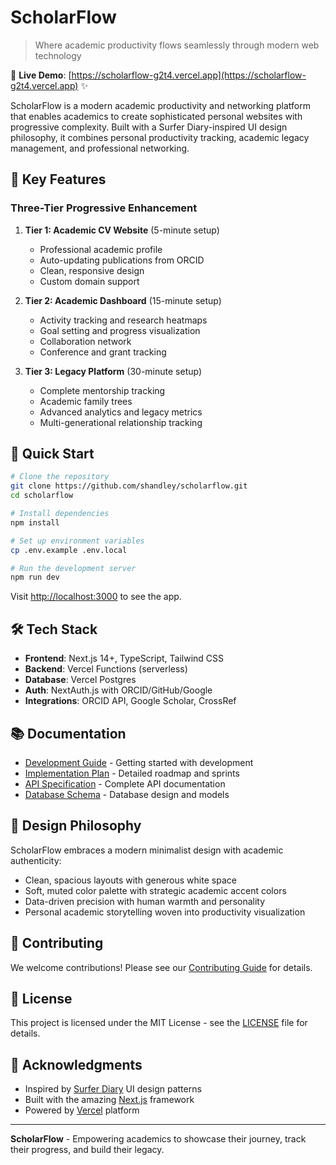 # ScholarFlow

> Where academic productivity flows seamlessly through modern web technology

🚀 **Live Demo**: [https://scholarflow-g2t4.vercel.app](https://scholarflow-g2t4.vercel.app) ✨

ScholarFlow is a modern academic productivity and networking platform that enables academics to create sophisticated personal websites with progressive complexity. Built with a Surfer Diary-inspired UI design philosophy, it combines personal productivity tracking, academic legacy management, and professional networking.

## 🎯 Key Features

### Three-Tier Progressive Enhancement

1. **Tier 1: Academic CV Website** (5-minute setup)
   - Professional academic profile
   - Auto-updating publications from ORCID
   - Clean, responsive design
   - Custom domain support

2. **Tier 2: Academic Dashboard** (15-minute setup)
   - Activity tracking and research heatmaps
   - Goal setting and progress visualization
   - Collaboration network
   - Conference and grant tracking

3. **Tier 3: Legacy Platform** (30-minute setup)
   - Complete mentorship tracking
   - Academic family trees
   - Advanced analytics and legacy metrics
   - Multi-generational relationship tracking

## 🚀 Quick Start

```bash
# Clone the repository
git clone https://github.com/shandley/scholarflow.git
cd scholarflow

# Install dependencies
npm install

# Set up environment variables
cp .env.example .env.local

# Run the development server
npm run dev
```

Visit [http://localhost:3000](http://localhost:3000) to see the app.

## 🛠️ Tech Stack

- **Frontend**: Next.js 14+, TypeScript, Tailwind CSS
- **Backend**: Vercel Functions (serverless)
- **Database**: Vercel Postgres
- **Auth**: NextAuth.js with ORCID/GitHub/Google
- **Integrations**: ORCID API, Google Scholar, CrossRef

## 📚 Documentation

- [Development Guide](./DEVELOPMENT_GUIDE.md) - Getting started with development
- [Implementation Plan](./IMPLEMENTATION_PLAN.md) - Detailed roadmap and sprints
- [API Specification](./API_SPECIFICATION.md) - Complete API documentation
- [Database Schema](./DATABASE_SCHEMA.md) - Database design and models

## 🎨 Design Philosophy

ScholarFlow embraces a modern minimalist design with academic authenticity:
- Clean, spacious layouts with generous white space
- Soft, muted color palette with strategic academic accent colors
- Data-driven precision with human warmth and personality
- Personal academic storytelling woven into productivity visualization

## 🤝 Contributing

We welcome contributions! Please see our [Contributing Guide](./CONTRIBUTING.md) for details.

## 📄 License

This project is licensed under the MIT License - see the [LICENSE](./LICENSE) file for details.

## 🙏 Acknowledgments

- Inspired by [Surfer Diary](https://surferdiary.com) UI design patterns
- Built with the amazing [Next.js](https://nextjs.org) framework
- Powered by [Vercel](https://vercel.com) platform

---

**ScholarFlow** - Empowering academics to showcase their journey, track their progress, and build their legacy.
